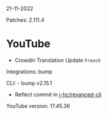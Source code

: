 21-11-2022

Patches: 2.111.4

 YouTube
==
- Crowdin Translation Update
`French`

Integrations:  bump

CLI:  - bump v2.15.1
- Reflect commit in [j-hc/revanced-cli](https://github.com/j-hc/revanced-cli)

YouTube version: 17.45.36
